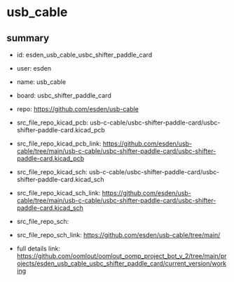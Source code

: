 # usb_cable
 
## summary 
* id: esden_usb_cable_usbc_shifter_paddle_card
* user: esden
* name: usb_cable
* board: usbc_shifter_paddle_card
* repo: https://github.com/esden/usb-cable
* src_file_repo_kicad_pcb: usb-c-cable/usbc-shifter-paddle-card/usbc-shifter-paddle-card.kicad_pcb
* src_file_repo_kicad_pcb_link: https://github.com/esden/usb-cable/tree/main/usb-c-cable/usbc-shifter-paddle-card/usbc-shifter-paddle-card.kicad_pcb
* src_file_repo_kicad_sch: usb-c-cable/usbc-shifter-paddle-card/usbc-shifter-paddle-card.kicad_sch
* src_file_repo_kicad_sch_link: https://github.com/esden/usb-cable/tree/main/usb-c-cable/usbc-shifter-paddle-card/usbc-shifter-paddle-card.kicad_sch

* src_file_repo_sch: 
* src_file_repo_sch_link: https://github.com/esden/usb-cable/tree/main/
* full details link: https://github.com/oomlout/oomlout_oomp_project_bot_v_2/tree/main/projects/esden_usb_cable_usbc_shifter_paddle_card/current_version/working  






